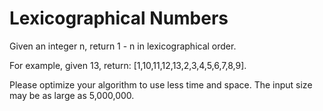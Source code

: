 # Lexicographical Numbers

Given an integer n, return 1 - n in lexicographical order.

For example, given 13, return: \[1,10,11,12,13,2,3,4,5,6,7,8,9].

Please optimize your algorithm to use less time and space. The input size may be as large as 5,000,000.
